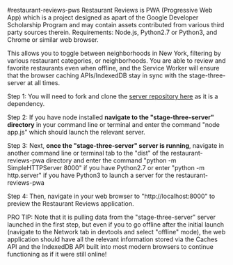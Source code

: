 #restaurant-reviews-pws
Restaurant Reviews is PWA (Progressive Web App) which is a project designed as apart of the Google Developer Scholarship Program and may contain assets contributed from various third party sources therein.
Requirements: Node.js, Python2.7 or Python3, and Chrome or similar web browser.

This allows you to toggle between neighborhoods in New York, filtering by various restaurant categories, or neighborhoods.
You are able to review and favorite restaurants even when offline, and the Service Worker will ensure that the browser caching APIs/IndexedDB stay in sync with the stage-three-server at all times.

Step 1:
You will need to fork and clone the <a href="https://github.com/udacity/mws-restaurant-stage-3">server repository here</a> as it is a dependency.

Step 2:
If you have node installed <strong>navigate to the "stage-three-server" directory</strong> in your command line or terminal and enter the command "node app.js" which should launch the relevant server.

Step 3:
Next, <strong>once the "stage-three-server" server is running</strong>, navigate in another command line or terminal tab to the "dist" of the restaurant-reviews-pwa directory and enter the command "python -m SimpleHTTPServer 8000" if you have Python2.7 or enter "python -m http.server" if you have Python3 to launch a server for the restaurant-reviews-pwa

Step 4:
Then, navigate in your web browser to "http://localhost:8000" to preview the Restaurant Reviews application.

PRO TIP:
Note that it is pulling data from the "stage-three-server" server launched in the first step, but even if you to go offline after the initial launch (navigate to the Network tab in devtools and select "offline" mode), the web application should have all the relevant information stored via the Caches API and the IndexedDB API built into most modern browsers to continue functioning as if it were still online! 
